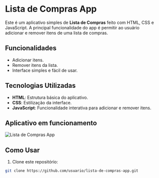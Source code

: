 # Lista de Compras App

Este é um aplicativo simples de **Lista de Compras** feito com HTML, CSS e JavaScript. A principal funcionalidade do app é permitir ao usuário adicionar e remover itens de uma lista de compras.

## Funcionalidades

- Adicionar itens.
- Remover itens da lista.
- Interface simples e fácil de usar.

## Tecnologias Utilizadas

- **HTML**: Estrutura básica do aplicativo.
- **CSS**: Estilização da interface.
- **JavaScript**: Funcionalidade interativa para adicionar e remover itens.

## Aplicativo em funcionamento

![Lista de Compras App](images/Aplicativo.jpeg)

## Como Usar

1. Clone este repositório:

```bash
git clone https://github.com/usuario/lista-de-compras-app.git



